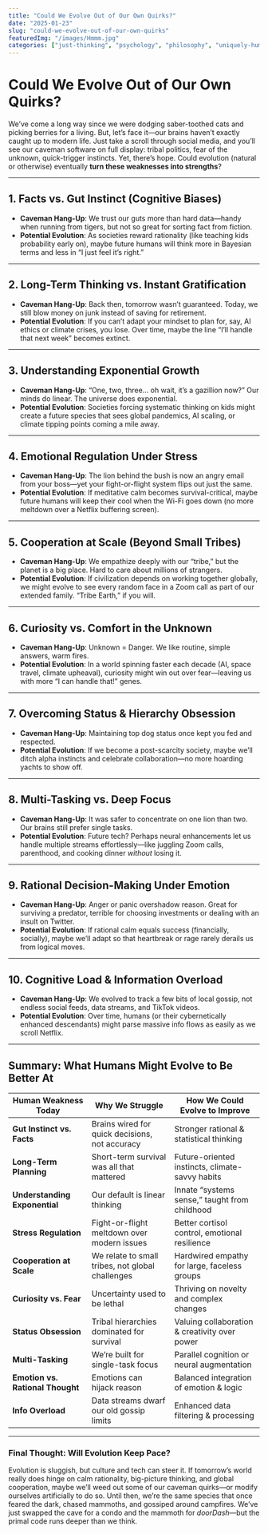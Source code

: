 ```yaml
---
title: "Could We Evolve Out of Our Own Quirks?"
date: "2025-01-23"
slug: "could-we-evolve-out-of-our-own-quirks"
featuredImg: "/images/Hmmm.jpg"
categories: ["just-thinking", "psychology", "philosophy", "uniquely-human"]
---
```


# Could We Evolve Out of Our Own Quirks?

We’ve come a long way since we were dodging saber-toothed cats and picking berries for a living. But, let’s face it—our brains haven’t exactly caught up to modern life. Just take a scroll through social media, and you’ll see our caveman software on full display: tribal politics, fear of the unknown, quick-trigger instincts. Yet, there’s hope. Could evolution (natural or otherwise) eventually **turn these weaknesses into strengths**?

---

## 1. Facts vs. Gut Instinct (Cognitive Biases)
- **Caveman Hang-Up**: We trust our guts more than hard data—handy when running from tigers, but not so great for sorting fact from fiction.
- **Potential Evolution**: As societies reward rationality (like teaching kids probability early on), maybe future humans will think more in Bayesian terms and less in “I just feel it’s right.”

---

## 2. Long-Term Thinking vs. Instant Gratification
- **Caveman Hang-Up**: Back then, tomorrow wasn’t guaranteed. Today, we still blow money on junk instead of saving for retirement.
- **Potential Evolution**: If you can’t adapt your mindset to plan for, say, AI ethics or climate crises, you lose. Over time, maybe the line “I’ll handle that next week” becomes extinct.

---

## 3. Understanding Exponential Growth
- **Caveman Hang-Up**: “One, two, three… oh wait, it’s a gazillion now?” Our minds do linear. The universe does exponential.
- **Potential Evolution**: Societies forcing systematic thinking on kids might create a future species that sees global pandemics, AI scaling, or climate tipping points coming a mile away.

---

## 4. Emotional Regulation Under Stress
- **Caveman Hang-Up**: The lion behind the bush is now an angry email from your boss—yet your fight-or-flight system flips out just the same.
- **Potential Evolution**: If meditative calm becomes survival-critical, maybe future humans will keep their cool when the Wi-Fi goes down (no more meltdown over a Netflix buffering screen).

---

## 5. Cooperation at Scale (Beyond Small Tribes)
- **Caveman Hang-Up**: We empathize deeply with our “tribe,” but the planet is a big place. Hard to care about millions of strangers.
- **Potential Evolution**: If civilization depends on working together globally, we might evolve to see every random face in a Zoom call as part of our extended family. “Tribe Earth,” if you will.

---

## 6. Curiosity vs. Comfort in the Unknown
- **Caveman Hang-Up**: Unknown = Danger. We like routine, simple answers, warm fires.
- **Potential Evolution**: In a world spinning faster each decade (AI, space travel, climate upheaval), curiosity might win out over fear—leaving us with more “I can handle that!” genes.

---

## 7. Overcoming Status & Hierarchy Obsession
- **Caveman Hang-Up**: Maintaining top dog status once kept you fed and respected.
- **Potential Evolution**: If we become a post-scarcity society, maybe we’ll ditch alpha instincts and celebrate collaboration—no more hoarding yachts to show off.

---

## 8. Multi-Tasking vs. Deep Focus
- **Caveman Hang-Up**: It was safer to concentrate on one lion than two. Our brains still prefer single tasks.
- **Potential Evolution**: Future tech? Perhaps neural enhancements let us handle multiple streams effortlessly—like juggling Zoom calls, parenthood, and cooking dinner *without* losing it.

---

## 9. Rational Decision-Making Under Emotion
- **Caveman Hang-Up**: Anger or panic overshadow reason. Great for surviving a predator, terrible for choosing investments or dealing with an insult on Twitter.
- **Potential Evolution**: If rational calm equals success (financially, socially), maybe we’ll adapt so that heartbreak or rage rarely derails us from logical moves.

---

## 10. Cognitive Load & Information Overload
- **Caveman Hang-Up**: We evolved to track a few bits of local gossip, not endless social feeds, data streams, and TikTok videos.
- **Potential Evolution**: Over time, humans (or their cybernetically enhanced descendants) might parse massive info flows as easily as we scroll Netflix.

---

## Summary: What Humans Might Evolve to Be Better At

| Human Weakness Today           | Why We Struggle                                          | How We Could Evolve to Improve                  |
|--------------------------------|----------------------------------------------------------|-------------------------------------------------|
| **Gut Instinct vs. Facts**     | Brains wired for quick decisions, not accuracy           | Stronger rational & statistical thinking        |
| **Long-Term Planning**         | Short-term survival was all that mattered               | Future-oriented instincts, climate-savvy habits |
| **Understanding Exponential**  | Our default is linear thinking                          | Innate “systems sense,” taught from childhood   |
| **Stress Regulation**          | Fight-or-flight meltdown over modern issues             | Better cortisol control, emotional resilience   |
| **Cooperation at Scale**       | We relate to small tribes, not global challenges        | Hardwired empathy for large, faceless groups    |
| **Curiosity vs. Fear**         | Uncertainty used to be lethal                           | Thriving on novelty and complex changes         |
| **Status Obsession**           | Tribal hierarchies dominated for survival               | Valuing collaboration & creativity over power   |
| **Multi-Tasking**              | We’re built for single-task focus                       | Parallel cognition or neural augmentation       |
| **Emotion vs. Rational Thought**| Emotions can hijack reason                              | Balanced integration of emotion & logic         |
| **Info Overload**              | Data streams dwarf our old gossip limits               | Enhanced data filtering & processing            |

---

### Final Thought: Will Evolution Keep Pace?

Evolution is sluggish, but culture and tech can steer it. If tomorrow’s world really does hinge on calm rationality, big-picture thinking, and global cooperation, maybe we’ll weed out some of our caveman quirks—or modify ourselves artificially to do so. Until then, we’re the same species that once feared the dark, chased mammoths, and gossiped around campfires. We’ve just swapped the cave for a condo and the mammoth for *doorDash*—but the primal code runs deeper than we think.